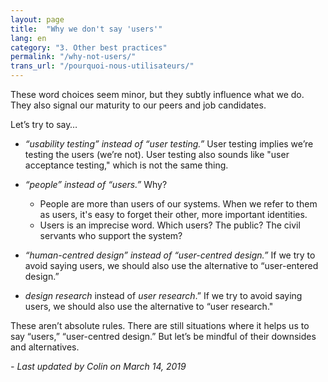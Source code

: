 ```yaml
---
layout: page
title:  "Why we don't say 'users'"
lang: en
category: "3. Other best practices"
permalink: "/why-not-users/"
trans_url: "/pourquoi-nous-utilisateurs/"
---
```


These word choices seem minor, but they subtly influence what we do. They also signal our maturity to our peers and job candidates.

Let’s try to say…
- *“usability testing” instead of “user testing.”* User testing implies we’re testing the users (we’re not). User testing also sounds like "user acceptance testing," which is not the same thing.

- *“people” instead of “users.”* Why?
    * People are more than users of our systems. When we refer to them as users, it's easy to forget their other, more important identities.
    * Users is an imprecise word. Which users? The public? The civil servants who support the system?
- *“human-centred design” instead of “user-centred design.”* If we try to avoid saying users, we should also use the alternative to “user-entered design.”

- *design research* instead of *user research*.” If we try to avoid saying users, we should also use the alternative to “user research."

These aren’t absolute rules. There are still situations where it helps us to say “users,” “user-centred design.” But let’s be mindful of their downsides and alternatives.

_- Last updated by Colin on March 14, 2019_
